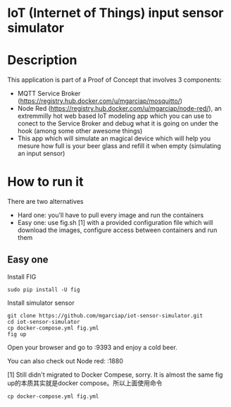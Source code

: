 IoT (Internet of Things) input sensor simulator
====================

# Description
This application is part of a Proof of Concept that involves 3 components:
- MQTT Service Broker (https://registry.hub.docker.com/u/mgarciap/mosquitto/)
- Node Red (https://registry.hub.docker.com/u/mgarciap/node-red/), an extremmilly hot web based IoT modeling app which you can use to conect to the Service Broker and debug what it is going on under the hook (among some other awesome things)
- This app which will simulate an magical device which will help you mesure how full is your beer glass and refill it when empty (simulating an input sensor)


# How to run it
There are two alternatives
- Hard one: you'll have to pull every image and run the containers
- Easy one: use fig.sh [1] with a provided configuration file which will download the images, configure access between containers and run them

## Easy one

Install FIG 

```
sudo pip install -U fig
```

Install simulator sensor

```
git clone https://github.com/mgarciap/iot-sensor-simulator.git
cd iot-sensor-simulator
cp docker-compose.yml fig.yml 
fig up
```

Open your browser and go to <you container ip>:9393 and enjoy a cold beer.

You can also check out Node red: <you container ip>:1880


[1] Still didn't migrated to Docker Compese, sorry. It is almost the same
fig up的本质其实就是docker compose。所以上面使用命令
```
cp docker-compose.yml fig.yml 

```
